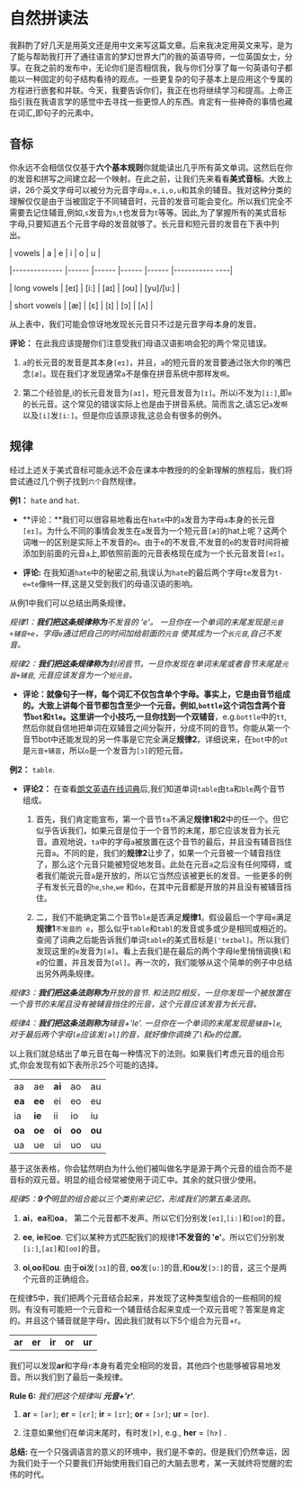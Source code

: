 # 自然拼读法

我斟酌了好几天是用英文还是用中文来写这篇文章。后来我决定用英文来写，是为了能与帮助我打开了通往语言的梦幻世界大门的我的英语导师，一位英国女士，分享。在我之前的发布中，无论你们是否相信我，我与你们分享了每一句英语句子都能以一种固定的句子结构看待的观点。一些更复杂的句子基本上是应用这个专属的方程进行嵌套和并联。今天，我要告诉你们，我正在也将继续学习和提高。上帝正指引我在我语言学的感觉中去寻找一些更惊人的东西。肯定有一些神奇的事情也藏在词汇,即句子的元素中。

## 音标

你永远不会相信仅仅基于**六个基本规则**你就能读出几乎所有英文单词。这然后在你的发音和拼写之间建立起一个映射。在此之前，让我们先来看看**美式音标**。大致上讲，26个英文字母可以被分为元音字母`a,e,i,o,u`和其余的辅音。我对这种分类的理解仅仅是由于当被固定于不同辅音时，元音的发音可能会变化。所以我们完全不需要去记住辅音,例如,`s`发音为`s`,`t`也发音为`t`等等。因此,为了掌握所有的美式音标字母,只要知道五个元音字母的发音就够了。长元音和短元音的发音在下表中列出。
 

| vowels       	| a    	| e    	| i    	| o    	| u         	|

|--------------	|------	|------	|------	|------	|-----------	----|

| long vowels  	| [eɪ] 	| [i:] 	| [аɪ] 	| [oʊ] 	| [yu]/[u:] 	|

| short vowels 	| [æ]  	| [ɛ]  	| [ɪ]  	| [ɔ]  	| [ʌ]       	|

从上表中，我们可能会惊讶地发现长元音只不过是元音字母本身的发音。

**评论：** 在此我应该提醒你们注意受我们母语汉语影响会犯的两个常见错误。

1. `a`的长元音的发音是其本身`[eɪ]`，并且，`a`的短元音的发音要通过张大你的嘴巴念`[æ]`。现在我们才发现通常`a`不是像在拼音系统中那样发`啊`。

2. 第二个经验是,i的长元音发音为`[aɪ]`，短元音发音为`[ɪ]`。所以i不发为`[i:]`,即`e`的长元音。这个常见的错误实际上也是由于拼音系统。简而言之,请忘记`a`发`啊`以及`[i]`发`[i:]`。但是你应该原谅我,这总会有很多的例外。

## 规律
经过上述关于美式音标可能永远不会在课本中教授的的全新理解的旅程后，我们将尝试通过几个例子找到`六个`自然规律。

**例1：**  `hate` and `hat`.  

* **评论：**我们可以很容易地看出在`hate`中的`a`发音为字母`a`本身的长元音`[eɪ]`。为什么不同的事情会发生在`a`发音为一个短元音`[æ]`的hat上呢？这两个词唯一的区别是实际上不发音的`e`。由于`e`的不发音,不发音的`e`的发音时间将被添加到前面的元音`a`上,即依照前面的元音表格现在成为一个长元音发音`[eɪ]`。

* **评论:** 在我知道`hate`中的秘密之前,我误认为`hate`的最后两个字母`te`发音为`t-e=te`像`特`一样,这是又受到我们的母语汉语的影响。

从例1中我们可以总结出两条规律。

**规律1：***我们把这条规律称为**不发音的 'e'**。 一旦你在一个单词的末尾发现是`元音+辅音+e`，字母`e`通过把自己的时间加给前面的`元音` 使其成为一个`长元音`,自己不发音。*

**规律2：***我们把这条规律称为**封闭音节**。一旦你发现在单词末尾或者音节末尾是`元音+辅音`, 元音应该发音为一个`短元音`。*



* **评论：**就像句子一样，每个词汇不仅包含单个字母。事实上，它是由音节组成的。大致上讲每个音节都包含至少一个元音。例如,`bottle`这个词包含两个音节`bot`和`tle`。这里讲一个小技巧,一旦你找到一个**双辅音**，e.g.`bottle`中的`tt`,然后你就自信地把单词在双辅音之间分裂开，分成不同的音节。你能从第一个音节bot中还能发现的另一件事是它完全满足**规律2**。详细说来，在`bot`中的`ot`是`元音+辅音`，所以`o`是一个发音为`[ɔ]`的短元音。

**例2：** `table`.

* **评论2：** 在查看[朗文英语在线词典](http://www.ldoceonline.com/dictionary/table_1)后,我们知道单词`table`由`ta`和`ble`两个音节组成。 

	1. 首先，我们肯定能宣布，第一个音节`ta`不满足**规律1和2**中的任一个。但它似乎告诉我们，如果元音是位于一个音节的末尾，那它应该发音为长元音。直观地说，`ta`中的字母`a`被放置在这个音节的最后，并且没有辅音挡住元音`a`。不同的是，我们的**规律2**让步了，如果一个元音被一个辅音挡住了，那么这个元音只能被短促地发音。此处在元音`a`之后没有任何障碍，或者我们能说元音`a`是开放的，所以它当然应该被更长的发音。一些更多的例子有发长元音的`he`,`she`,`we` 和`do`，在其中元音都是开放的并且没有被辅音挡住。

	2. 二，我们不能确定第二个音节`ble`是否满足**规律1**。假设最后一个字母`e`满足**规律1**`不发音的 e`，那么似乎`table`和`tabl`的发音或多或少是相同或相近的。查阅了词典之后能告诉我们单词`table`的美式音标是`['teɪbəl]`。所以我们发现这里的`e`发音为`[ə]`。看上去我们是在最后的两个字母le里悄悄调换`l`和`e`的位置，并且发音为`[əl]`。再一次的，我们能够从这个简单的例子中总结出另外两条规律。


**规律3：***我们把这条法则称为**开放的音节**. 和法则2相反，一旦你发现一个被放置在一个音节的末尾且没有被辅音挡住的元音，这个元音应该发音为长元音。*

**规律4：***我们把这条法则称为**辅音+'le'**. 一旦你在一个单词的末尾发现是`辅音+le`, 对于最后两个字母`le`应该发`[əl]`的音，就好像你调换了`l`和`e`的位置。*

以上我们就总结出了单元音在每一种情况下的法则。如果我们考虑元音的组合形式,你会发现有如下表所示25个可能的选择。

|     	|    	|    	|    	|    	|
|----	|----	|----	|----	|----	|
| aa 	| ae 	| **ai** 	| ao 	| au 	|
| **ea** 	| **ee** 	| ei 	| eo 	| eu 	|
| ia 	| **ie** 	| ii 	| io 	| iu 	|
| **oa** 	| **oe** 	| **oi** 	| **oo** 	| **ou** 	|
| ua 	| ue 	| ui 	| uo 	| uu 	|

基于这张表格，你会猛然明白为什么他们被叫做名字是源于两个元音的组合而不是音标的双元音。明显的组合经常被使用于词汇中。其余的就只很少使用。

**规律5：***9个**明显的**组合能以三个类别来记忆，形成我们的第五条法则。*

1. **ai**，**ea**和**oa**， 第二个元音都不发声。所以它们分别发`[eɪ]`,`[i:]`和`[oʊ]`的音。

2. **ee**, **ie**和**oe**. 它们以某种方式匹配我们的规律1**不发音的 'e'**。所以它们分别发 `[i:]`,`[аɪ]`和`[oʊ]`的音。

3. **oi**,**oo**和**ou**. 由于**oi**发`[ɔɪ]`的音, **oo**发`[u:]`的音,和**ou**发`[ɔ:]`的音，这三个是两个元音的正确组合。

在规律5中，我们把两个元音结合起来，并发现了这种类型组合的一些相同的规则。有没有可能把一个元音和一个辅音结合起来变成一个双元音呢？答案是肯定的。并且这个辅音就是字母r。因此我们就有以下5个组合为元音+r。


|  	|  	|  	|  	|   	|
|----	|----	|----	|----	|---	|
| **ar** 	| **er** 	| **ir** 	| **or** 	|  **ur** 	|

我们可以发现**ar**和字母`r`本身有着完全相同的发音。其他四个也能够被容易地发音。所以我们到了最后一条规律。


**Rule 6:**  *我们把这个规律叫 **元音+'r'**.*

1. **ar** = `[аr]`; **er** = `[ɛr]`; **ir** = `[ɪr]`; **or** = `[ɔr]`; **ur** = `[ʊr]`.

2. 注意如果他们在单词末尾时，有时发`[ɝ]`, e.g., **her** = `[hɝ]` .

**总结:** 在一个只强调语言的意义的环境中，我们是不幸的。但是我们仍然幸运，因为我们处于一个只要我们开始使用我们自己的大脑去思考，某一天就终将觉醒的宏伟的时代。
